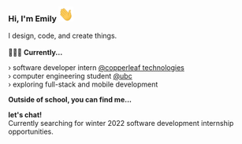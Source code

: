 ### Hi, I'm Emily <img src="hello-wave.gif" width="30" height="30" />

I design, code, and create things.    
  \
👩🏻‍💻 **Currently...**  
  
   › software developer intern [@copperleaf technologies](https://www.copperleaf.com/)  
   › computer engineering student [@ubc](https://www.ece.ubc.ca/)  
   › exploring full-stack and mobile development  
  
**Outside of school, you can find me...**  


**let's chat!**  
Currently searching for winter 2022 software development internship opportunities. 

<!--
**emilylks/emilylks** is a ✨ _special_ ✨ repository because its `README.md` (this file) appears on your GitHub profile.

Here are some ideas to get you started:

- 🔭 I’m currently working on ...
- 🌱 I’m currently learning ...
- 👯 I’m looking to collaborate on ...
- 🤔 I’m looking for help with ...
- 💬 Ask me about ...
- 📫 How to reach me: ...
- 😄 Pronouns: ...
- ⚡ Fun fact: ...
-->
